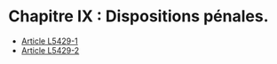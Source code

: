 # Chapitre IX : Dispositions pénales.

* [Article L5429-1](./LEGIARTI000028394843.md)
* [Article L5429-2](./LEGIARTI000006903931.md)
